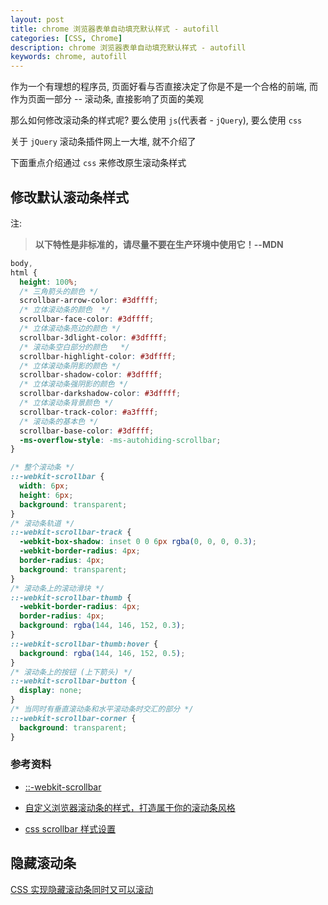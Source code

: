 ```yaml
---
layout: post
title: chrome 浏览器表单自动填充默认样式 - autofill
categories: [CSS, Chrome]
description: chrome 浏览器表单自动填充默认样式 - autofill
keywords: chrome, autofill
---
```


作为一个有理想的程序员, 页面好看与否直接决定了你是不是一个合格的前端, 而作为页面一部分 -- 滚动条, 直接影响了页面的美观

那么如何修改滚动条的样式呢? 要么使用 `js`(代表者 - `jQuery`), 要么使用 `css`

关于 `jQuery` 滚动条插件网上一大堆, 就不介绍了

下面重点介绍通过 `css` 来修改原生滚动条样式

## 修改默认滚动条样式

注:

> **以下特性是非标准的，请尽量不要在生产环境中使用它！--MDN**

```css
body,
html {
  height: 100%;
  /* 三角箭头的颜色 */
  scrollbar-arrow-color: #3dffff;
  /* 立体滚动条的颜色  */
  scrollbar-face-color: #3dffff;
  /* 立体滚动条亮边的颜色 */
  scrollbar-3dlight-color: #3dffff;
  /* 滚动条空白部分的颜色   */
  scrollbar-highlight-color: #3dffff;
  /* 立体滚动条阴影的颜色 */
  scrollbar-shadow-color: #3dffff;
  /* 立体滚动条强阴影的颜色 */
  scrollbar-darkshadow-color: #3dffff;
  /* 立体滚动条背景颜色 */
  scrollbar-track-color: #a3ffff;
  /* 滚动条的基本色 */
  scrollbar-base-color: #3dffff;
  -ms-overflow-style: -ms-autohiding-scrollbar;
}

/* 整个滚动条 */
::-webkit-scrollbar {
  width: 6px;
  height: 6px;
  background: transparent;
}
/* 滚动条轨道 */
::-webkit-scrollbar-track {
  -webkit-box-shadow: inset 0 0 6px rgba(0, 0, 0, 0.3);
  -webkit-border-radius: 4px;
  border-radius: 4px;
  background: transparent;
}
/* 滚动条上的滚动滑块 */
::-webkit-scrollbar-thumb {
  -webkit-border-radius: 4px;
  border-radius: 4px;
  background: rgba(144, 146, 152, 0.3);
}
::-webkit-scrollbar-thumb:hover {
  background: rgba(144, 146, 152, 0.5);
}
/* 滚动条上的按钮 (上下箭头) */
::-webkit-scrollbar-button {
  display: none;
}
/* 当同时有垂直滚动条和水平滚动条时交汇的部分 */
::-webkit-scrollbar-corner {
  background: transparent;
}
```

### 参考资料

- [::-webkit-scrollbar](https://developer.mozilla.org/zh-CN/docs/Web/CSS/::-webkit-scrollbar)

- [自定义浏览器滚动条的样式，打造属于你的滚动条风格](https://www.lyblog.net/detail/314.html)

- [css scrollbar 样式设置](https://segmentfault.com/a/1190000012800450)

## 隐藏滚动条

[CSS 实现隐藏滚动条同时又可以滚动](https://www.cnblogs.com/alice626/p/6206760.html)

